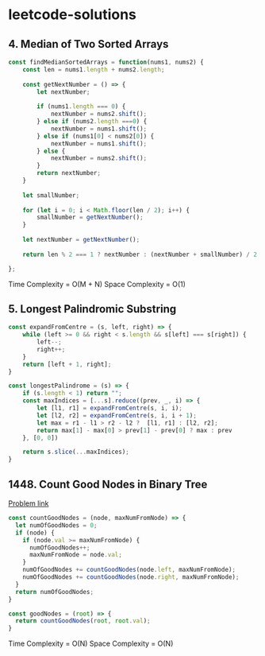# leetcode-solutions

## 4. Median of Two Sorted Arrays

```js
const findMedianSortedArrays = function(nums1, nums2) {
    const len = nums1.length + nums2.length;
    
    const getNextNumber = () => {
        let nextNumber;
        
        if (nums1.length === 0) {
            nextNumber = nums2.shift();
        } else if (nums2.length ===0) {
            nextNumber = nums1.shift();
        } else if (nums1[0] < nums2[0]) {
            nextNumber = nums1.shift();
        } else {
            nextNumber = nums2.shift();
        }
        return nextNumber;
    }
    
    let smallNumber;
    
    for (let i = 0; i < Math.floor(len / 2); i++) {
        smallNumber = getNextNumber();
    }
    
    let nextNumber = getNextNumber();
    
    return len % 2 === 1 ? nextNumber : (nextNumber + smallNumber) / 2

};
```

Time Complexity = O(M + N)
Space Complexity = O(1)

## 5. Longest Palindromic Substring

```js
const expandFromCentre = (s, left, right) => {
    while (left >= 0 && right < s.length && s[left] === s[right]) {
        left--;
        right++;
    }
    return [left + 1, right];
}

const longestPalindrome = (s) => {
    if (s.length < 1) return "";
    const maxIndices = [...s].reduce((prev, _, i) => {
        let [l1, r1] = expandFromCentre(s, i, i);
        let [l2, r2] = expandFromCentre(s, i, i + 1);
        let max = r1 - l1 > r2 - l2 ?  [l1, r1] : [l2, r2];
        return max[1] - max[0] > prev[1] - prev[0] ? max : prev
    }, [0, 0])

    return s.slice(...maxIndices);
}
```

## 1448. Count Good Nodes in Binary Tree

[Problem link](https://leetcode.com/problems/count-good-nodes-in-binary-tree)

```js
const countGoodNodes = (node, maxNumFromNode) => {
  let numOfGoodNodes = 0;
  if (node) {
    if (node.val >= maxNumFromNode) {
      numOfGoodNodes++;
      maxNumFromNode = node.val;
    }
    numOfGoodNodes += countGoodNodes(node.left, maxNumFromNode);
    numOfGoodNodes += countGoodNodes(node.right, maxNumFromNode);
  }
  return numOfGoodNodes;
}

const goodNodes = (root) => {
  return countGoodNodes(root, root.val);
}
```

Time Complexity = O(N)
Space Complexity = O(N)
